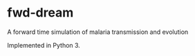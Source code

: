 # fwd-dream
A forward time simulation of malaria transmission and evolution

Implemented in Python 3.
